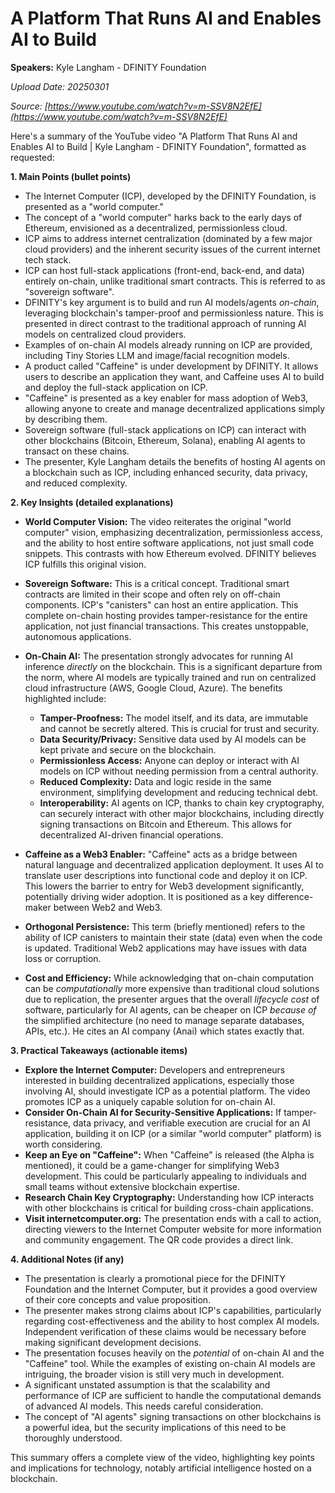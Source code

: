 # A Platform That Runs AI and Enables AI to Build

**Speakers:** Kyle Langham - DFINITY Foundation


*Upload Date: 20250301*

*Source: [https://www.youtube.com/watch?v=m-SSV8N2EfE](https://www.youtube.com/watch?v=m-SSV8N2EfE)*

Here's a summary of the YouTube video "A Platform That Runs AI and Enables AI to Build | Kyle Langham - DFINITY Foundation", formatted as requested:

**1. Main Points (bullet points)**

*   The Internet Computer (ICP), developed by the DFINITY Foundation, is presented as a "world computer."
*   The concept of a "world computer" harks back to the early days of Ethereum, envisioned as a decentralized, permissionless cloud.
*   ICP aims to address internet centralization (dominated by a few major cloud providers) and the inherent security issues of the current internet tech stack.
*   ICP can host full-stack applications (front-end, back-end, and data) entirely on-chain, unlike traditional smart contracts. This is referred to as "sovereign software".
* DFINITY's key argument is to build and run AI models/agents *on-chain*, leveraging blockchain's tamper-proof and permissionless nature.  This is presented in direct contrast to the traditional approach of running AI models on centralized cloud providers.
*   Examples of on-chain AI models already running on ICP are provided, including Tiny Stories LLM and image/facial recognition models.
*   A product called "Caffeine" is under development by DFINITY.  It allows users to describe an application they want, and Caffeine uses AI to build and deploy the full-stack application on ICP.
*   "Caffeine" is presented as a key enabler for mass adoption of Web3, allowing anyone to create and manage decentralized applications simply by describing them.
*   Sovereign software (full-stack applications on ICP) can interact with other blockchains (Bitcoin, Ethereum, Solana), enabling AI agents to transact on these chains.
*   The presenter, Kyle Langham details the benefits of hosting AI agents on a blockchain such as ICP, including enhanced security, data privacy, and reduced complexity.

**2. Key Insights (detailed explanations)**

*   **World Computer Vision:** The video reiterates the original "world computer" vision, emphasizing decentralization, permissionless access, and the ability to host entire software applications, not just small code snippets. This contrasts with how Ethereum evolved. DFINITY believes ICP fulfills this original vision.

*   **Sovereign Software:** This is a critical concept.  Traditional smart contracts are limited in their scope and often rely on off-chain components.  ICP's "canisters" can host an entire application.  This complete on-chain hosting provides tamper-resistance for the entire application, not just financial transactions. This creates unstoppable, autonomous applications.

*   **On-Chain AI:** The presentation strongly advocates for running AI inference *directly* on the blockchain. This is a significant departure from the norm, where AI models are typically trained and run on centralized cloud infrastructure (AWS, Google Cloud, Azure). The benefits highlighted include:
    *   **Tamper-Proofness:**  The model itself, and its data, are immutable and cannot be secretly altered. This is crucial for trust and security.
    *   **Data Security/Privacy:** Sensitive data used by AI models can be kept private and secure on the blockchain.
    *   **Permissionless Access:**  Anyone can deploy or interact with AI models on ICP without needing permission from a central authority.
    *   **Reduced Complexity:**  Data and logic reside in the same environment, simplifying development and reducing technical debt.
    * **Interoperability:** AI agents on ICP, thanks to chain key cryptography, can securely interact with other major blockchains, including directly signing transactions on Bitcoin and Ethereum. This allows for decentralized AI-driven financial operations.

*   **Caffeine as a Web3 Enabler:**  "Caffeine" acts as a bridge between natural language and decentralized application deployment.  It uses AI to translate user descriptions into functional code and deploy it on ICP.  This lowers the barrier to entry for Web3 development significantly, potentially driving wider adoption. It is positioned as a key difference-maker between Web2 and Web3.

*   **Orthogonal Persistence:** This term (briefly mentioned) refers to the ability of ICP canisters to maintain their state (data) even when the code is updated. Traditional Web2 applications may have issues with data loss or corruption.

*   **Cost and Efficiency:** While acknowledging that on-chain computation can be *computationally* more expensive than traditional cloud solutions due to replication, the presenter argues that the overall *lifecycle cost* of software, particularly for AI agents, can be cheaper on ICP *because of* the simplified architecture (no need to manage separate databases, APIs, etc.). He cites an AI company (Anai) which states exactly that.

**3. Practical Takeaways (actionable items)**

*   **Explore the Internet Computer:** Developers and entrepreneurs interested in building decentralized applications, especially those involving AI, should investigate ICP as a potential platform. The video promotes ICP as a uniquely capable solution for on-chain AI.
*   **Consider On-Chain AI for Security-Sensitive Applications:** If tamper-resistance, data privacy, and verifiable execution are crucial for an AI application, building it on ICP (or a similar "world computer" platform) is worth considering.
*   **Keep an Eye on "Caffeine":** When "Caffeine" is released (the Alpha is mentioned), it could be a game-changer for simplifying Web3 development.  This could be particularly appealing to individuals and small teams without extensive blockchain expertise.
*   **Research Chain Key Cryptography:** Understanding how ICP interacts with other blockchains is critical for building cross-chain applications.
*   **Visit internetcomputer.org:** The presentation ends with a call to action, directing viewers to the Internet Computer website for more information and community engagement.  The QR code provides a direct link.

**4. Additional Notes (if any)**

*   The presentation is clearly a promotional piece for the DFINITY Foundation and the Internet Computer, but it provides a good overview of their core concepts and value proposition.
*   The presenter makes strong claims about ICP's capabilities, particularly regarding cost-effectiveness and the ability to host complex AI models.  Independent verification of these claims would be necessary before making significant development decisions.
*   The presentation focuses heavily on the *potential* of on-chain AI and the "Caffeine" tool. While the examples of existing on-chain AI models are intriguing, the broader vision is still very much in development.
*   A significant unstated assumption is that the scalability and performance of ICP are sufficient to handle the computational demands of advanced AI models. This needs careful consideration.
*    The concept of "AI agents" signing transactions on other blockchains is a powerful idea, but the security implications of this need to be thoroughly understood.

This summary offers a complete view of the video, highlighting key points and implications for technology, notably artificial intelligence hosted on a blockchain.